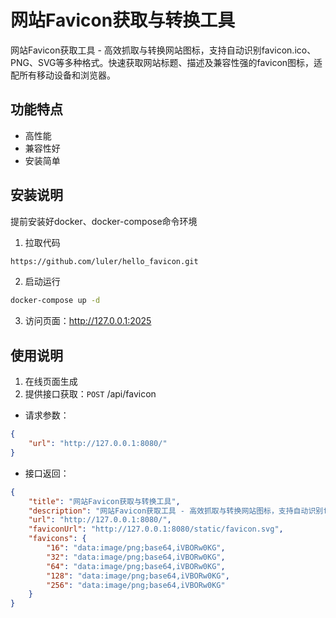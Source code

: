 # 网站Favicon获取与转换工具

网站Favicon获取工具 - 高效抓取与转换网站图标，支持自动识别favicon.ico、PNG、SVG等多种格式。快速获取网站标题、描述及兼容性强的favicon图标，适配所有移动设备和浏览器。

## 功能特点

- 高性能
- 兼容性好
- 安装简单

## 安装说明

提前安装好docker、docker-compose命令环境

1. 拉取代码
```bash
https://github.com/luler/hello_favicon.git
```
2. 启动运行

```bash
docker-compose up -d
```

3. 访问页面：http://127.0.0.1:2025

## 使用说明

1. 在线页面生成
2. 提供接口获取：`POST` /api/favicon

* 请求参数：
```json
{
    "url": "http://127.0.0.1:8080/"
}
```
* 接口返回：
```json
{
    "title": "网站Favicon获取与转换工具",
    "description": "网站Favicon获取工具 - 高效抓取与转换网站图标，支持自动识别favicon.ico、PNG、SVG等多种格式。快速获取网站标题、描述及兼容性强的favicon图标，适配所有移动设备和浏览器。",
    "url": "http://127.0.0.1:8080/",
    "faviconUrl": "http://127.0.0.1:8080/static/favicon.svg",
    "favicons": {
        "16": "data:image/png;base64,iVBORw0KG",
        "32": "data:image/png;base64,iVBORw0KG",
        "64": "data:image/png;base64,iVBORw0KG",
        "128": "data:image/png;base64,iVBORw0KG",
        "256": "data:image/png;base64,iVBORw0KG"
    }
}
```